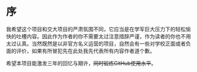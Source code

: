 # 序
我希望这个项目和交大项目的严肃氛围不同，它应当是在学军巨大压力下的轻松愉快的吐槽内容。因此作为作者的你不需要太过注意措辞严谨，作为读者的你也不用太过认真。当然既然是以非官方名义运营的项目，自然会有一些对学校正面或者负面的评价，如果有所冒犯先在此处我先代表所有内容作者道个歉。

希望本项目能激发三年的回忆与期许，~~同时锻炼GitHub使用水平~~。
